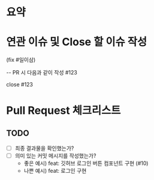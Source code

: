 # 요약
<!--해당 PR에 대한 설명 혹은 이미지등을 넣어주세요. -->

# 연관 이슈 및 Close 할 이슈 작성
(fix #일이삼)
<!--이슈 번호를 적어주세요(예시: fix #123). -->

-- PR 시 다음과 같이 작성 
#123

close #123

# Pull Request 체크리스트

## TODO

- [ ] 최종 결과물을 확인했는가?
- [ ] 의미 있는 커밋 메시지를 작성했는가?
  - 좋은 예시) feat: 깃허브 로그인 버튼 컴포넌트 구현 (#10)
  - 나쁜 예시) feat: 로그인 구현

